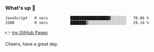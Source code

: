 ### What's up 👋

<!--START_SECTION:waka-->

```txt
JavaScript   0 secs          █████████████████▓░░░░░░░   70.86 %
JSON         0 secs          ███████▒░░░░░░░░░░░░░░░░░   29.14 %
```

<!--END_SECTION:waka-->

👉 [my GitHub Pages](https://ykzhukian.github.io)

Cheers, have a great day.


